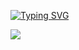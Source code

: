 [![Typing SVG](https://readme-typing-svg.herokuapp.com?font=Roboto&weight=900&size=34&pause=1024&color=024AF7&random=false&width=435&lines=Hi%2C++Welcome+to+my+world!;By+%7C+CelsoHerib)](https://git.io/typing-svg)
<div>
  <img src="[https://imgur.com/a/g2VzAtg](https://imgur.com/kTI8v01)https://imgur.com/kTI8v01">
</div>
